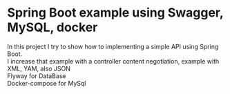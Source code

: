 #  Spring Boot example using Swagger, MySQL, docker

In this project I try to show how to implementing a simple API using Spring Boot. 
<br>I increase that example with a controller content negotiation, example with XML, YAM, also JSON
<br> Flyway for DataBase
<br> Docker-compose for MySql


